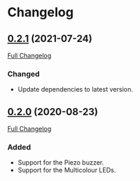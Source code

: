 # Changelog

## [0.2.1](https://github.com/yannart/rainbow-hat-rs/tree/0.2.1) (2021-07-24)

[Full Changelog](https://github.com/yannart/rainbow-hat-rs/compare/0.2.0...0.2.1)

### Changed

- Update dependencies to latest version.

## [0.2.0](https://github.com/yannart/rainbow-hat-rs/tree/0.2.0) (2020-08-23)

[Full Changelog](https://github.com/yannart/rainbow-hat-rs/compare/0.1.0...0.2.0)

### Added

- Support for the Piezo buzzer.
- Support for the Multicolour LEDs.

